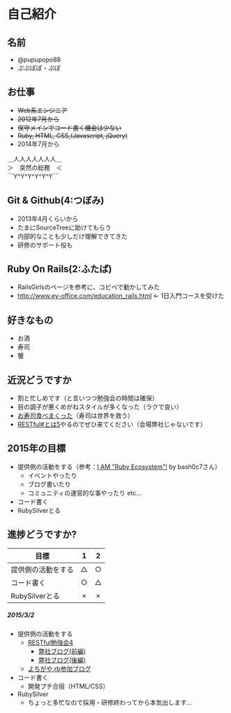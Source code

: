 # 自己紹介

## 名前
 * @pupupopo88
 * ぷぷぽぽ・ぷぽ

## お仕事
 * ~~Web系エンジニア~~
 * ~~2012年7月から~~
 * ~~保守メインでコード書く機会は少ない~~
 * ~~Ruby, HTML, CSS,(Javascript, jQuery)~~
 * 2014年7月から

 ＿人人人人人人人＿  
 ＞　突然の総務　＜  
 ￣Y^Y^Y^Y^Y^Y￣  

## Git & Github(4:つぼみ)
 * 2013年4月くらいから
 * たまにSourceTreeに助けてもらう
 * 内部的なことも少しだけ理解できてきた
 * 研修のサポート役も

## Ruby On Rails(2:ふたば)
 * RailsGirlsのページを参考に、コピペで動かしてみた
 * http://www.ey-office.com/education_rails.html ← 1日入門コースを受けた

## 好きなもの
 * お酒
 * 寿司
 * 蟹

## 近況どうですか
 * 割と忙しめです（と言いつつ勉強会の時間は確保）
 * 目の調子が悪くめがねスタイルが多くなった（ラクで良い）
 * [お寿司食べまくった](http://kagurazakasushi.com/)（寿司は世界を救う）
 * [RESTful#とは5](https://rubychildren.doorkeeper.jp/events/21783)やるのでぜひ来てください（会場弊社じゃないです）

## 2015年の目標
 * 提供側の活動をする（参考：[I AM "Ruby Ecosystem"!](https://speakerdeck.com/bash0c7/i-am-ruby-ecosystem) by bash0c7さん）
    * イベントやったり
    * ブログ書いたり
    * コミュニティの運営的な事やったり etc...
 * コード書く
 * RubySilverとる

## 進捗どうですか?

|          目標          | 1 | 2 |
| --------------------- |:---:|:---:|
| 提供側の活動をする | △ | ○ |
| コード書く | ○ | △ |
| RubySilverとる | × | × |

##### 2015/3/2
* 提供側の活動をする
  * [RESTful勉強会4](http://rubychildren.doorkeeper.jp/events/20247)
    * [弊社ブログ(前編)](http://blog.val.co.jp/2015/02/restful-4th.html)
    * [弊社ブログ(後編)](http://blog.val.co.jp/2015/02/restful-4th2.html)
  * [よちがや.rb参加ブログ](http://pupupopo88.hatenablog.com/entry/2015/02/21/093304)
* コード書く
  * 開発プチ合宿（HTML/CSS）
* RubySilver
  * ちょっと多忙なので採用・研修終わってから本気出します...
